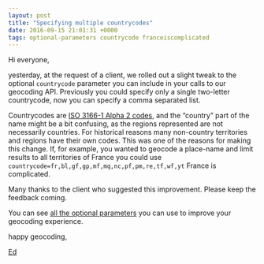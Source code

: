 ```yaml
--- 
layout: post
title: "Specifying multiple countrycodes"
date: 2016-09-15 21:01:31 +0000
tags: optional-parameters countrycode franceiscomplicated
---
```

Hi everyone,

yesterday, at the request of a client, we rolled out a slight tweak to the optional `countrycode` parameter you can include in your calls to our geocoding API. Previously you could specify only a single two-letter countrycode, now you can specify a comma separated list.

Countrycodes are [ISO 3166-1 Alpha 2 codes](https://en.wikipedia.org/wiki/ISO_3166-1_alpha-2), and the “country” part of the name might be a bit confusing, as the regions represented are not necessarily countries. For historical reasons many non-country territories and regions have their own codes. This was one of the reasons for making this change. If, for example, you wanted to geocode a place-name and limit results to all territories of France you could use `countrycode=fr,bl,gf,gp,mf,mq,nc,pf,pm,re,tf,wf,yt` France is complicated.

Many thanks to the client who suggested this improvement. Please keep the feedback coming.

You can see [all the optional parameters](http://t.umblr.com/redirect?z=https%3A%2F%2Fgeocoder.opencagedata.com%2Fapi%23forward-opt&t=OWQ1MTllMzc5ODllYmFjN2RjODk5MTk0NTQyYTg2MzI5NmM1NmM4NSxDSk1qZFhudg%3D%3D) you can use to improve your geocoding experience.

happy geocoding,

[Ed](https://twitter.com/freyfogle)
